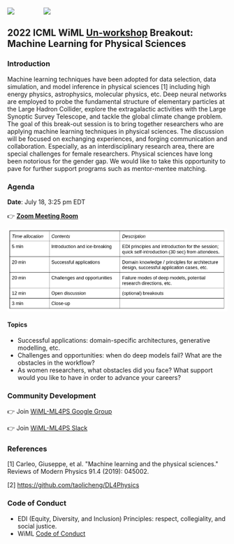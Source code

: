<img align="middle" src="https://user-images.githubusercontent.com/7528451/179375181-a9237bc2-db59-4755-9f95-562583544dd8.png" width="200"/> &nbsp; &nbsp; &nbsp; &nbsp; &nbsp; &nbsp;&nbsp;&nbsp; &nbsp; <img align="middle" src="https://user-images.githubusercontent.com/7528451/179375185-7d340f09-2318-46ef-b18a-53b1cbcacafa.png" width="150"/>

## 2022 ICML WiML [Un-workshop](https://sites.google.com/wimlworkshop.org/wiml-unworkshop2022/) Breakout: Machine Learning for Physical Sciences

### Introduction
Machine learning techniques have been adopted for data selection, data simulation, and model inference in physical sciences [1] including high energy physics, astrophysics, molecular physics, etc. Deep neural networks are employed to probe the fundamental structure of elementary particles at the Large Hadron Collider, explore the extragalactic activities with the Large Synoptic Survey Telescope, and tackle the global climate change problem. The goal of this break-out session is to bring together researchers who are applying machine learning techniques in physical sciences. The discussion will be focused on exchanging experiences, and forging communication and collaboration. Especially, as an interdisciplinary research area, there are special challenges for female researchers. Physical sciences have long been notorious for the gender gap. We would like to take this opportunity to pave for further support programs such as mentor-mentee matching.

### Agenda

**Date**: July 18, 3:25 pm EDT

:point_right: [**Zoom Meeting Room**](https://umontreal.zoom.us/j/87026523803?pwd=N2xDVUpyanRIVTNsbThnY0QyTmdMUT09)

![](assets/ML4PS-agenda.png)

#### Topics
* Successful applications: domain-specific architectures, generative modelling, etc. 
* Challenges and opportunities: when do deep models fail? What are the obstacles in the workflow? 
* As women researchers, what obstacles did you face? What support would you like to have in order to advance your careers?

### Community Development

:point_right: Join [WiML-ML4PS Google Group](https://groups.google.com/g/wiml-ml4ps)

:point_right: Join [WiML-ML4PS Slack](https://join.slack.com/t/wiml-ml4ps/shared_invite/zt-1cmcup44z-siMKjDq2I8tFTaADZGmxfA)

### References

[1] Carleo, Giuseppe, et al. "Machine learning and the physical sciences." Reviews of Modern Physics 91.4 (2019): 045002.

[2] https://github.com/taolicheng/DL4Physics

### Code of Conduct
* EDI (Equity, Diversity, and Inclusion) Principles: respect, collegiality, and social justice.
* WiML [Code of Conduct](https://sites.google.com/wimlworkshop.org/wiml-unworkshop2022/code-of-conduct?authuser=0)
